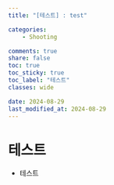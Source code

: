 ```yaml
---
title: "[테스트] : test"

categories:
    - Shooting

comments: true
share: false
toc: true
toc_sticky: true
toc_label: "테스트"
classes: wide

date: 2024-08-29
last_modified_at: 2024-08-29
---
```


# 테스트

- 테스트